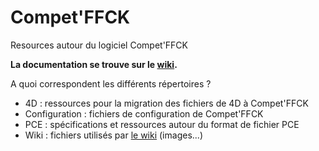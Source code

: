# Compet'FFCK

Resources autour du logiciel Compet'FFCK

**La documentation se trouve sur le [wiki](https://github.com/FFCK/compet-ffck/wiki).**

A quoi correspondent les différents répertoires ?
* 4D : ressources pour la migration des fichiers de 4D à Compet'FFCK
* Configuration : fichiers de configuration de Compet'FFCK
* PCE : spécifications et ressources autour du format de fichier PCE
* Wiki : fichiers utilisés par [le wiki](https://github.com/FFCK/compet-ffck/wiki) (images...)